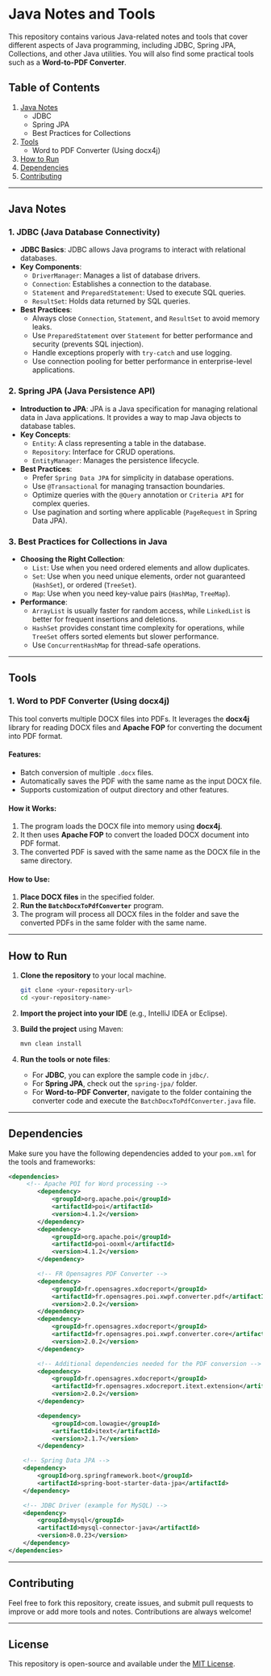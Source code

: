 

# Java Notes and Tools

This repository contains various Java-related notes and tools that cover different aspects of Java programming, including JDBC, Spring JPA, Collections, and other Java utilities. You will also find some practical tools such as a **Word-to-PDF Converter**.

## Table of Contents
1. [Java Notes](#java-notes)
   - JDBC
   - Spring JPA
   - Best Practices for Collections
2. [Tools](#tools)
   - Word to PDF Converter (Using docx4j)
3. [How to Run](#how-to-run)
4. [Dependencies](#dependencies)
5. [Contributing](#contributing)

---

## Java Notes

### 1. **JDBC (Java Database Connectivity)**
   - **JDBC Basics**: JDBC allows Java programs to interact with relational databases.
   - **Key Components**: 
     - `DriverManager`: Manages a list of database drivers.
     - `Connection`: Establishes a connection to the database.
     - `Statement` and `PreparedStatement`: Used to execute SQL queries.
     - `ResultSet`: Holds data returned by SQL queries.
   - **Best Practices**:
     - Always close `Connection`, `Statement`, and `ResultSet` to avoid memory leaks.
     - Use `PreparedStatement` over `Statement` for better performance and security (prevents SQL injection).
     - Handle exceptions properly with `try-catch` and use logging.
     - Use connection pooling for better performance in enterprise-level applications.

### 2. **Spring JPA (Java Persistence API)**
   - **Introduction to JPA**: JPA is a Java specification for managing relational data in Java applications. It provides a way to map Java objects to database tables.
   - **Key Concepts**:
     - `Entity`: A class representing a table in the database.
     - `Repository`: Interface for CRUD operations.
     - `EntityManager`: Manages the persistence lifecycle.
   - **Best Practices**:
     - Prefer `Spring Data JPA` for simplicity in database operations.
     - Use `@Transactional` for managing transaction boundaries.
     - Optimize queries with the `@Query` annotation or `Criteria API` for complex queries.
     - Use pagination and sorting where applicable (`PageRequest` in Spring Data JPA).

### 3. **Best Practices for Collections in Java**
   - **Choosing the Right Collection**:
     - `List`: Use when you need ordered elements and allow duplicates.
     - `Set`: Use when you need unique elements, order not guaranteed (`HashSet`), or ordered (`TreeSet`).
     - `Map`: Use when you need key-value pairs (`HashMap`, `TreeMap`).
   - **Performance**:
     - `ArrayList` is usually faster for random access, while `LinkedList` is better for frequent insertions and deletions.
     - `HashSet` provides constant time complexity for operations, while `TreeSet` offers sorted elements but slower performance.
     - Use `ConcurrentHashMap` for thread-safe operations.

---

## Tools

### 1. **Word to PDF Converter (Using docx4j)**
This tool converts multiple DOCX files into PDFs. It leverages the **docx4j** library for reading DOCX files and **Apache FOP** for converting the document into PDF format.

#### Features:
- Batch conversion of multiple `.docx` files.
- Automatically saves the PDF with the same name as the input DOCX file.
- Supports customization of output directory and other features.

#### How it Works:
1. The program loads the DOCX file into memory using **docx4j**.
2. It then uses **Apache FOP** to convert the loaded DOCX document into PDF format.
3. The converted PDF is saved with the same name as the DOCX file in the same directory.

#### How to Use:
1. **Place DOCX files** in the specified folder.
2. **Run the `BatchDocxToPdfConverter`** program.
3. The program will process all DOCX files in the folder and save the converted PDFs in the same folder with the same name.

---

## How to Run

1. **Clone the repository** to your local machine.

   ```bash
   git clone <your-repository-url>
   cd <your-repository-name>
   ```

2. **Import the project into your IDE** (e.g., IntelliJ IDEA or Eclipse).

3. **Build the project** using Maven:

   ```bash
   mvn clean install
   ```

4. **Run the tools or note files**:
   - For **JDBC**, you can explore the sample code in `jdbc/`.
   - For **Spring JPA**, check out the `spring-jpa/` folder.
   - For **Word-to-PDF Converter**, navigate to the folder containing the converter code and execute the `BatchDocxToPdfConverter.java` file.

---

## Dependencies

Make sure you have the following dependencies added to your `pom.xml` for the tools and frameworks:

```xml
<dependencies>
     <!-- Apache POI for Word processing -->
        <dependency>
            <groupId>org.apache.poi</groupId>
            <artifactId>poi</artifactId>
            <version>4.1.2</version>
        </dependency>
        <dependency>
            <groupId>org.apache.poi</groupId>
            <artifactId>poi-ooxml</artifactId>
            <version>4.1.2</version>
        </dependency>

        <!-- FR Opensagres PDF Converter -->
        <dependency>
            <groupId>fr.opensagres.xdocreport</groupId>
            <artifactId>fr.opensagres.poi.xwpf.converter.pdf</artifactId>
            <version>2.0.2</version>
        </dependency>
        <dependency>
            <groupId>fr.opensagres.xdocreport</groupId>
            <artifactId>fr.opensagres.poi.xwpf.converter.core</artifactId>
            <version>2.0.2</version>
        </dependency>

        <!-- Additional dependencies needed for the PDF conversion -->
        <dependency>
            <groupId>fr.opensagres.xdocreport</groupId>
            <artifactId>fr.opensagres.xdocreport.itext.extension</artifactId>
            <version>2.0.2</version>
        </dependency>

        <dependency>
            <groupId>com.lowagie</groupId>
            <artifactId>itext</artifactId>
            <version>2.1.7</version>
        </dependency>

    <!-- Spring Data JPA -->
    <dependency>
        <groupId>org.springframework.boot</groupId>
        <artifactId>spring-boot-starter-data-jpa</artifactId>
    </dependency>

    <!-- JDBC Driver (example for MySQL) -->
    <dependency>
        <groupId>mysql</groupId>
        <artifactId>mysql-connector-java</artifactId>
        <version>8.0.23</version>
    </dependency>
</dependencies>
```

---

## Contributing

Feel free to fork this repository, create issues, and submit pull requests to improve or add more tools and notes. Contributions are always welcome!

---

## License

This repository is open-source and available under the [MIT License](LICENSE).

